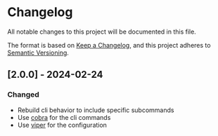 # Changelog

All notable changes to this project will be documented in this file.

The format is based on [Keep a Changelog](https://keepachangelog.com/en/1.0.0/),
and this project adheres to [Semantic Versioning](https://semver.org/spec/v2.0.0.html).

## [2.0.0] - 2024-02-24

### Changed

- Rebuild cli behavior to include specific subcommands
- Use [cobra](https://github.com/spf13/cobra) for the cli commands
- Use [viper](https://github.com/spf13/viper) for the configuration
